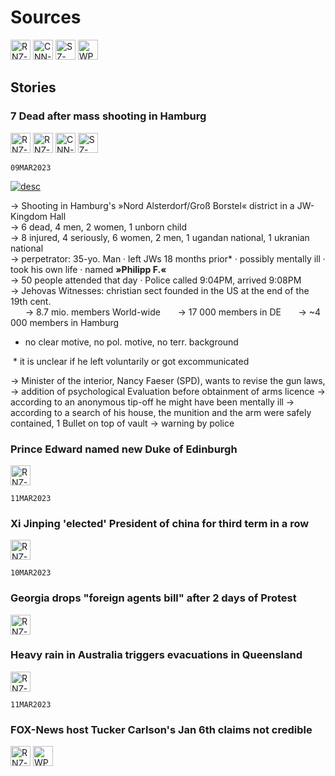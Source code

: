 # Sources 

<a href="https://rnz.co.nz"><img alt="RNZ-LOGO" height=32 src="https://www.rnz.co.nz/x/logos/print-logo-e815817f490d34c4d85038fdc7fafdb48969c05330ce4db18c7e535f64aa9b52.png"></img></a>
<a href="https://cnn.com"><img alt="CNN-LOGO" height=32 src="https://edition.cnn.com/media/sites/cnn/favicon.ico"></img></a>
<a href="https://sueddeutsche.de"><img alt=" SZ-LOGO" height=32 src="https://www.sueddeutsche.de/assets/img/apple-touch-icon.png"></img></a>
<a href="https://washingtonpost.com"><img alt=" WP-LOGO" height=32 src="https://www.washingtonpost.com/favicon.svg"></img></a>

## Stories

### 7 Dead after mass shooting in Hamburg

<a href="https://www.rnz.co.nz/news/world/485745/toll-at-seven-dead-after-germany-shooting-targeted-jehovah-s-witness-hall"><img alt="RNZ-LOGO" height=32 src="https://www.rnz.co.nz/x/logos/print-logo-e815817f490d34c4d85038fdc7fafdb48969c05330ce4db18c7e535f64aa9b52.png"></img></a>
<a href="https://www.rnz.co.nz/news/world/485684/several-killed-in-shooting-in-german-city-of-hamburg"><img alt="RNZ-LOGO" height=32 src="https://www.rnz.co.nz/x/logos/print-logo-e815817f490d34c4d85038fdc7fafdb48969c05330ce4db18c7e535f64aa9b52.png"></img></a>
<a href="https://edition.cnn.com/2023/03/10/europe/hamburg-germany-shooting-intl/index.html"><img alt="CNN-LOGO" height=32 src="https://edition.cnn.com/media/sites/cnn/favicon.ico"></img></a>
<a href="https://www.sueddeutsche.de/panorama/amoklauf-hamburg-waffenrecht-innenministerium-1.5766975"><img alt=" SZ-LOGO" height=32 src="https://www.sueddeutsche.de/assets/img/apple-touch-icon.png"></img></a>

``09MAR2023``

<a href="https://twitter.com/TschenPe/status/1633958749843996673?ref_src=twsrc%5Etfw%7Ctwcamp%5Etweetembed%7Ctwterm%5E1633958749843996673%7Ctwgr%5E59bdeabf55d67bff80320c1722d53817f64ec6f4%7Ctwcon%5Es1_c10&ref_url=https%3A%2F%2Fpublish.twitter.com%2F%3Fquery%3Dhttps3A2F2Ftwitter.com2FTschenPe2Fstatus2F1633958749843996673widget%3DTweet">
  <img alt="desc" src="_News of the week/TschenPe_Tweet_JW_Shooting.png" title="title"/>
</a>


→ Shooting in Hamburg's &raquo;Nord Alsterdorf/Groß Borstel&laquo; district in a JW-Kingdom Hall   
→ 6 dead, 4 men, 2 women, 1 unborn child  
→ 8 injured, 4 seriously, 6 women, 2 men, 1 ugandan national, 1 ukranian national  
→ perpetrator: 35-yo. Man · left JWs 18 months prior* · possibly mentally ill · took his own life · named **&raquo;Philipp F.&laquo;**   
→ 50 people attended that day · Police called 9:04PM, arrived 9:08PM   
→ Jehovas Witnesses: christian sect founded in the US at the end of the 19th cent.  
&nbsp; &nbsp; &nbsp; → 8.7 mio. members World-wide
&nbsp; &nbsp; &nbsp; → 17 000 members in DE 
&nbsp; &nbsp; &nbsp; → ~4 000 members in Hamburg

- no clear motive, no pol. motive, no terr. background

&nbsp;* it is unclear if he left voluntarily or got excommunicated

→ Minister of the interior, Nancy Faeser (SPD), wants to revise the gun laws,
  → addition of psychological Evaluation before obtainment of arms licence
  → according to an anonymous tip-off he might have been mentally ill
  → according to a search of his house, the munition and the arm were safely contained, 1 Bullet on top of vault → warning by police


### Prince Edward named new Duke of Edinburgh

<a href="https://www.rnz.co.nz/news/world/485747/prince-edward-named-new-duke-of-edinburgh"><img alt="RNZ-LOGO" height=32 src="https://www.rnz.co.nz/x/logos/print-logo-e815817f490d34c4d85038fdc7fafdb48969c05330ce4db18c7e535f64aa9b52.png"></img></a>

``11MAR2023``

### Xi Jinping 'elected' President of china for third term in a row 

<a href="https://www.rnz.co.nz/news/world/485728/china-s-xi-jinping-clinches-third-presidential-term-amid-host-of-challenges"><img alt="RNZ-LOGO" height=32 src="https://www.rnz.co.nz/x/logos/print-logo-e815817f490d34c4d85038fdc7fafdb48969c05330ce4db18c7e535f64aa9b52.png"></img></a>

``10MAR2023``

### Georgia drops "foreign agents bill" after 2 days of Protest

<a href="https://www.rnz.co.nz/news/world/485700/georgian-ruling-party-drops-foreign-agents-bill-protesters-remain"><img alt="RNZ-LOGO" height=32 src="https://www.rnz.co.nz/x/logos/print-logo-e815817f490d34c4d85038fdc7fafdb48969c05330ce4db18c7e535f64aa9b52.png"></img></a>

### Heavy rain in Australia triggers evacuations in Queensland

<a href="https://www.rnz.co.nz/news/world/485768/heavy-rain-in-australia-triggers-flood-evacuations-in-queensland"><img alt="RNZ-LOGO" height=32 src="https://www.rnz.co.nz/x/logos/print-logo-e815817f490d34c4d85038fdc7fafdb48969c05330ce4db18c7e535f64aa9b52.png"></img></a>

``11MAR2023``

### FOX-News host Tucker Carlson's Jan 6th claims not credible

<a href="https://www.rnz.co.nz/news/world/485618/fox-news-host-tucker-carlson-s-capitol-riots-claims-not-credible-white-house"><img alt="RNZ-LOGO" height=32 src="https://www.rnz.co.nz/x/logos/print-logo-e815817f490d34c4d85038fdc7fafdb48969c05330ce4db18c7e535f64aa9b52.png"></img></a>
<a href="https://www.washingtonpost.com/opinions/2023/03/10/kevin-mccarthy-i-know-nothing-insurrection-questions/"><img alt=" WP-LOGO" height=32 src="https://www.washingtonpost.com/favicon.svg"></img></a>

















